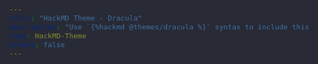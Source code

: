 ```yaml
---
title: "HackMD Theme - Dracula"
description: "Use `{%hackmd @themes/dracula %}` syntax to include this theme."
tags: HackMD-Theme
breaks: false
---
```


<style>
:root{--dracula-background:#282a36;--dracula-current-line:#44475a;--dracula-foreground:#f8f8f2;--dracula-comment:#6272a4;--dracula-cyan:#8be9fd;--dracula-green:#50fa7b;--dracula-orange:#ffb86c;--dracula-pink:#ff79c6;--dracula-purple:#bd93f9;--dracula-red:#f55;--dracula-yellow:#f1fa8c;--dracula-foreground-fade:hsla(60,30%,96%,.5);--dracula-background-dark:#202227;--background-primary:#282a36;--background-primary-alt:#44475a;--background-secondary:#282a36;--background-secondary-alt:#1a1e24;--text-normal:#f8f8f2;--text-title-h1:#bd93f9;--text-title-h2:#bd93f8;--text-title-h3:#bd93f7;--text-title-h4:#bd93f6;--text-title-h5:#bd93f5;--text-title-h6:#bd93f4;--text-link:#8be9fd;--markup-code:#ffb86c;--text-tag:#50fa7b;--text-a:#ff79c6;--text-a-hover:#ff79c0;--text-mark:#f1fa8c;--interactive-accent:#f1fa8c;--interactive-accent-rgb:#f1fa8c;--blockquote-border:#b294bb;--table-border-color:var(--dracula-foreground);--table-thead-color:var(--dracula-current-line);--table-bg-color:var(--dracula-background);--table-bg-darker-color:var(--dracula-background-dark)}.navbar{background:var(--dracula-background)}.navbar-default{border-color:var(--dracula-background);box-shadow:0 5px 10px 0 rgba(0,0,0,.15)}.navbar-default .navbar-brand{color:var(--text-color1)}.navbar-default .navbar-brand:hover{color:var(--dracula-purple)}.navbar-default .navbar-nav>li>a{color:var(--text-color1)}.navbar-default .navbar-nav>li>a:hover{color:var(--dracula-purple)}.ui-toc-dropdown .nav>li>a{color:#a9a28f}.ui-toc-dropdown .nav>li>a:hover{color:#f1fa8c}.community-button,.ui-infobar,.ui-toc-dropdown .nav>.active:focus>a,.ui-toc-dropdown .nav>.active:hover>a,.ui-toc-dropdown .nav>.active>a{color:#fff}.community-button:hover{background:var(--dracula-purple);color:var(--dracula-background)}.ui-comment-app .open-comments{background:var(--background-primary)}.dropdown-menu{background:var(--background-primary-alt)}.ui-notification .notification-menu-item:hover{background:var(--background-secondary)}.ui-content,body,html{background:var(--background-primary);color:var(--text-normal);font-family:Open Sans,Clear Sans,Helvetica Neue,Helvetica,Arial,sans-serif;font-size:15px;line-height:1.6}.btn-default{background:var(--dracula-background);color:#bcc2cd}.btn-default,.btn-default.active{border-color:var(--dracula-purple)}.btn-default.active{background:var(--dracula-purple);color:var(--dracula-background)}.btn-default.active:hover{background:#9174bf;border-color:var(--dracula-purple)}.btn-default:hover{background:#463f5d;border-color:var(--dracula-purple);color:#fff}.btn-primary{background:var(--dracula-cyan);color:#0a1e0f}.btn-primary:hover{background:#6eb1c2;color:#0a1e0f}.markdown-body h1,.markdown-body h2,.markdown-body h3,.markdown-body h4,.markdown-body h5,.markdown-body h6{border-bottom:none;padding-bottom:0}.markdown-body h1{color:var(--text-title-h1);font-size:28px;font-weight:500;font-weight:700}.markdown-body h2{color:var(--text-title-h2);font-size:26px;font-weight:500;font-weight:700}.markdown-body h3{color:var(--text-title-h3);font-size:23px;font-weight:500;font-weight:700}.markdown-body h4{color:var(--text-title-h4);font-size:20px;font-weight:500;font-weight:700}.markdown-body h5{color:var(--text-title-h5);font-size:18px;font-weight:500;font-weight:700}.markdown-body h6{color:var(--text-title-h6);font-size:16px;font-weight:500;font-weight:700}.markdown-body ol,.markdown-body ul{padding-left:30px}.markdown-body a,.markdown-body a:hover{color:var(--text-link)}.markdown-body blockquote{border-color:var(--blockquote-border)!important;color:var(--interactive-accent)!important;font-style:italic}.markdown-body blockquote p{display:inline}.markdown-body table{display:table;text-align:left}.markdown-body table thead tr{background-color:var(--table-thead-color)}.markdown-bodytable tr th{border-left:1px solid var(--table-border-color);border-right:1px solid var(--table-border-color);font-weight:700;margin:0;padding:6px 13px;text-align:left}.markdown-body table tbody tr{border-top:1px solid var(--table-border-color);margin:0;padding:0}.markdown-body table tbody tr:nth-child(2n){background-color:var(--table-bg-darker-color)}.markdown-body table tbody tr:nth-child(odd){background-color:var(--table-bg-color)}.markdown-body table tr td{border-left:1px solid var(--table-border-color);border-right:1px solid var(--table-border-color);margin:0;padding:6px 13px;text-align:left}.markdown-body table tr td:first-child,.markdown-body table tr th:first-child{border-left-width:0}.markdown-body table tr td:last-child,.markdown-body table tr th:last-child{border-right-width:0}.markdown-body code{background-color:var(--background-primary-alt);border:1px solid #525660;border-radius:4px;bottom:-.1px;color:var(--markup-code)!important}.markdown-body kbd{background:var(--bg-color5);border-color:var(--menu-divider-color);color:var(--text-color1);font-family:Lucida Console}.markdown-body pre code{display:block;line-height:normal}.markdown-body pre,.markdown-body pre code{background-color:var(--background-primary-alt);padding:5px}.markdown-body pre{border-radius:5px}.markdown-body strong{color:var(--markup-code);font-weight:700}.markdown-body em{color:var(--interactive-accent)}.markdown-body img{background-color:transparent}.markdown-body mark{background-color:var(--text-mark);border-radius:4px;color:var(--background-primary);margin:0 2px;padding:0 4px 1px}.markdown-body hr{background-color:var(--text-normal);border:0;height:1px}.markdown-body details{background-color:#383a59;border:0 solid #37352f;border-radius:1px;padding:5px 10px}.markdown-body summary{color:#f8f8f2;cursor:pointer;font-weight:700;padding:4px}:root{--background:#282a36;--comment:#6272a4;--foreground:#f8f8f2;--selection:#44475a;--cyan:#8be9fd;--green:#50fa7b;--orange:#ffb86c;--pink:#ff79c6;--purple:#bd93f9;--red:#f55;--yellow:#f1fa8c;--background-30:#282a3633;--comment-30:#6272a433;--foreground-30:#f8f8f233;--selection-30:#44475a33;--cyan-30:#8be9fd33;--green-30:#50fa7b33;--orange-30:#ffb86c33;--pink-30:#ff79c633;--purple-30:#bd93f933;--red-30:#ff555533;--yellow-30:#f1fa8c33;--background-40:#282a3666;--comment-40:#6272a466;--foreground-40:#f8f8f266;--selection-40:#44475a66;--cyan-40:#8be9fd66;--green-40:#50fa7b66;--orange-40:#ffb86c66;--pink-40:#ff79c666;--purple-40:#bd93f966;--red-40:#ff555566;--yellow-40:#f1fa8c66}pre::-webkit-scrollbar{width:14px}pre::-webkit-scrollbar-track{background-color:var(--comment);border-radius:0}pre::-webkit-scrollbar-thumb{background-color:var(--purple);border-radius:0}code[class*=language-] ::-moz-selection,code[class*=language-]::-moz-selection,pre[class*=language-] ::-moz-selection,pre[class*=language-]::-moz-selection{background-color:var(--selection);text-shadow:none}code[class*=language-] ::selection,code[class*=language-]::selection,pre[class*=language-] ::selection,pre[class*=language-]::selection{background-color:var(--selection);text-shadow:none}pre.line-numbers{counter-reset:linenumber;padding-left:3.8em;position:relative}pre.line-numbers>code{position:relative;white-space:inherit}.line-numbers .line-numbers-rows{border-right:1px solid #999;font-size:100%;left:-3.8em;letter-spacing:-1px;pointer-events:none;position:absolute;top:0;-webkit-user-select:none;-moz-user-select:none;-ms-user-select:none;user-select:none;width:3em}.line-numbers-rows>span{counter-increment:linenumber;display:block;pointer-events:none}.line-numbers-rows>span:before{color:#999;content:counter(linenumber);display:block;padding-right:.8em;text-align:right}div.code-toolbar{position:relative}div.code-toolbar>.toolbar{opacity:0;position:absolute;right:.2em;top:.3em;transition:opacity .3s ease-in-out}div.code-toolbar:hover>.toolbar{opacity:1}div.code-toolbar>.toolbar .toolbar-item{display:inline-block;padding-right:20px}div.code-toolbar>.toolbar a{cursor:pointer}div.code-toolbar>.toolbar button{background:none;border:0;color:inherit;font:inherit;line-height:normal;overflow:visible;padding:0;-webkit-user-select:none;-moz-user-select:none;-ms-user-select:none}div.code-toolbar>.toolbar a,div.code-toolbar>.toolbar button,div.code-toolbar>.toolbar span{background:var(--comment);border-radius:.5em;color:var(--foreground);font-size:.8em;padding:.5em}div.code-toolbar>.toolbar a:focus,div.code-toolbar>.toolbar a:hover,div.code-toolbar>.toolbar button:focus,div.code-toolbar>.toolbar button:hover,div.code-toolbar>.toolbar span:focus,div.code-toolbar>.toolbar span:hover{background-color:var(--green);color:inherit;text-decoration:none}@media print{code[class*=language-],pre[class*=language-]{text-shadow:none}}code[class*=language-],pre[class*=language-]{word-wrap:normal;background:var(--background);color:var(--foreground);font-family:PT Mono,Consolas,Monaco,Andale Mono,Ubuntu Mono,monospace;-webkit-hyphens:none;-ms-hyphens:none;hyphens:none;line-height:1.5;-moz-tab-size:4;-o-tab-size:4;tab-size:4;text-align:left;text-shadow:none;white-space:pre;word-break:normal;word-spacing:normal}pre[class*=language-]{border-radius:.5em;height:auto;margin:.5em 0;overflow:auto;padding:1em}:not(pre)>code[class*=language-],pre[class*=language-]{background:var(--background)}:not(pre)>code[class*=language-]{border-radius:.3em;padding:4px 7px;white-space:normal}.limit-300{height:300px!important;height:400px!important}.limit-500{height:500px!important}.limit-600{height:600px!important}.limit-700{height:700px!important}.limit-800{height:800px!important}.language-css{color:var(--purple)}.language-css .token,.token{color:var(--pink)}.token.script{color:var(--foreground)}.token.bold{font-weight:700}.token.italic{font-style:italic}.token.atrule,.token.attr-name,.token.attr-value{color:var(--green)}.language-css .token.atrule{color:var(--purple)}.language-html .token.attr-value,.language-markup .token.attr-value{color:var(--yellow)}.token.boolean{color:var(--purple)}.token.builtin,.token.class-name{color:var(--cyan)}.token.comment{color:var(--comment)}.token.constant{color:var(--purple)}.language-javascript .token.constant{color:var(--orange);font-style:italic}.token.entity{color:var(--pink)}.language-css .token.entity{color:var(--green)}.language-html .token.entity.named-entity{color:var(--purple)}.language-html .token.entity:not(.named-entity){color:var(--pink)}.language-markup .token.entity.named-entity{color:var(--purple)}.language-markup .token.entity:not(.named-entity){color:var(--pink)}.token.function{color:var(--green)}.language-css .token.function{color:var(--cyan)}.token.important,.token.keyword{color:var(--pink)}.token.prolog{color:var(--foreground)}.token.property{color:var(--orange)}.language-css .token.property{color:var(--cyan)}.token.punctuation{color:var(--pink)}.language-css .token.punctuation{color:var(--orange)}.language-html .token.punctuation,.language-markup .token.punctuation{color:var(--foreground)}.token.selector{color:var(--pink)}.language-css .token.selector{color:var(--green)}.token.regex{color:var(--red)}.language-css .token.rule:not(.atrule){color:var(--foreground)}.token.string{color:var(--yellow)}.token.tag{color:var(--pink)}.token.url{color:var(--cyan)}.language-css .token.url{color:var(--orange)}.token.variable{color:var(--comment)}.token.number{color:#bd93f9}.token.operator{color:#8be9fd}.token.char{color:#ff879d}.token.symbol{color:#ffb86c}.token.deleted,.token.namespace{color:#e2777a}.highlight-line{border-radius:4px;color:inherit;display:inline-block;padding:2px 10px;text-decoration:none}.highlight-line:empty:before{content:" "}.highlight-line:not(:last-child){min-width:100%}.highlight-line .highlight-line:not(:last-child){min-width:0}.highlight-line-isdir{background-color:var(--selection-30);color:var(--foreground)}.highlight-line-active{background-color:var(--comment-30)}.highlight-line-add{background-color:var(--green-30)}.highlight-line-remove{background-color:var(--red-30)}
</style>
